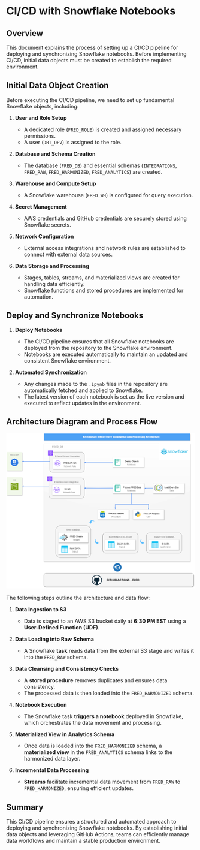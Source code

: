 # CI/CD with Snowflake Notebooks

## Overview

This document explains the process of setting up a CI/CD pipeline for deploying and synchronizing Snowflake notebooks. Before implementing CI/CD, initial data objects must be created to establish the required environment.

## Initial Data Object Creation

Before executing the CI/CD pipeline, we need to set up fundamental Snowflake objects, including:

1. **User and Role Setup**
   - A dedicated role (`FRED_ROLE`) is created and assigned necessary permissions.
   - A user (`DBT_DEV`) is assigned to the role.

2. **Database and Schema Creation**
   - The database (`FRED_DB`) and essential schemas (`INTEGRATIONS`, `FRED_RAW`, `FRED_HARMONIZED`, `FRED_ANALYTICS`) are created.

3. **Warehouse and Compute Setup**
   - A Snowflake warehouse (`FRED_WH`) is configured for query execution.

4. **Secret Management**
   - AWS credentials and GitHub credentials are securely stored using Snowflake secrets.

5. **Network Configuration**
   - External access integrations and network rules are established to connect with external data sources.

6. **Data Storage and Processing**
   - Stages, tables, streams, and materialized views are created for handling data efficiently.
   - Snowflake functions and stored procedures are implemented for automation.

## Deploy and Synchronize Notebooks

1. **Deploy Notebooks**
   - The CI/CD pipeline ensures that all Snowflake notebooks are deployed from the repository to the Snowflake environment.
   - Notebooks are executed automatically to maintain an updated and consistent Snowflake environment.

2. **Automated Synchronization**
   - Any changes made to the `.ipynb` files in the repository are automatically fetched and applied to Snowflake.
   - The latest version of each notebook is set as the live version and executed to reflect updates in the environment.

## Architecture Diagram and Process Flow

![Arch](artifacts/snowflake_fred_architecture.png)

The following steps outline the architecture and data flow:

1. **Data Ingestion to S3**
   - Data is staged to an AWS S3 bucket daily at **6:30 PM EST** using a **User-Defined Function (UDF)**.

2. **Data Loading into Raw Schema**
   - A Snowflake **task** reads data from the external S3 stage and writes it into the `FRED_RAW` schema.

3. **Data Cleansing and Consistency Checks**
   - A **stored procedure** removes duplicates and ensures data consistency.
   - The processed data is then loaded into the `FRED_HARMONIZED` schema.

4. **Notebook Execution**
   - The Snowflake task **triggers a notebook** deployed in Snowflake, which orchestrates the data movement and processing.

5. **Materialized View in Analytics Schema**
   - Once data is loaded into the `FRED_HARMONIZED` schema, a **materialized view** in the `FRED_ANALYTICS` schema links to the harmonized data layer.

6. **Incremental Data Processing**
   - **Streams** facilitate incremental data movement from `FRED_RAW` to `FRED_HARMONIZED`, ensuring efficient updates.

## Summary

This CI/CD pipeline ensures a structured and automated approach to deploying and synchronizing Snowflake notebooks. By establishing initial data objects and leveraging GitHub Actions, teams can efficiently manage data workflows and maintain a stable production environment.

